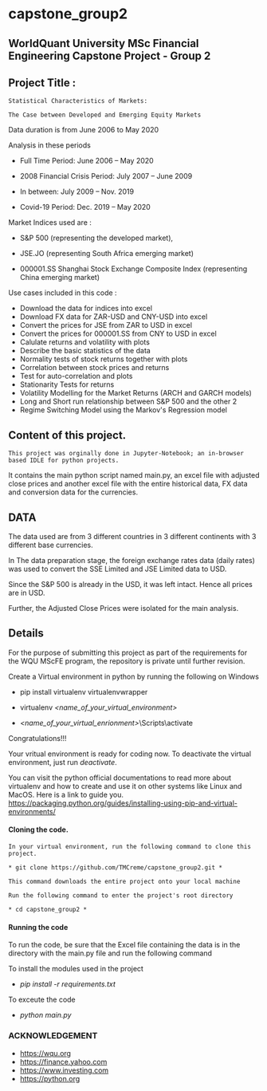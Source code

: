 # capstone_group2

## WorldQuant University MSc Financial Engineering Capstone Project - Group 2

## Project Title : 
    Statistical Characteristics of Markets: 

    The Case between Developed and Emerging Equity Markets


Data duration is from June 2006 to May 2020


Analysis in these periods

* Full Time Period: June 2006 – May 2020

* 2008 Financial Crisis Period: July 2007 – June 2009

* In between: July 2009 – Nov. 2019

* Covid-19 Period: Dec. 2019 – May 2020


Market Indices used are : 
* S&P 500 (representing the developed market),

* JSE.JO (representing South Africa emerging market) 

* 000001.SS Shanghai Stock Exchange Composite Index (representing China emerging market)

Use cases included in this code :
* Download the data for indices into excel
* Download FX data for ZAR-USD and CNY-USD into excel 
* Convert the prices for JSE from ZAR to USD in excel
* Convert the prices for 000001.SS from CNY to USD in excel
* Calulate returns and volatility with plots 
* Describe the basic statistics of the data
* Normality tests of stock returns together with plots
* Correlation between stock prices and returns
* Test for auto-correlation and plots
* Stationarity Tests for returns 
* Volatility Modelling for the Market Returns (ARCH and GARCH models) 
* Long and Short run relationship between S&P 500 and the other 2 
* Regime Switching Model using the Markov's Regression model 


## Content of this project. 
    This project was orginally done in Jupyter-Notebook; an in-browser based IDLE for python projects.

It contains the main python script named main.py, an excel file with adjusted close prices and another excel file with the entire historical data, FX data and conversion data for the currencies. 

## DATA
The data used are from 3 different countries in 3 different continents with 3 different base currencies. 

In The data preparation stage, the foreign exchange rates data (daily rates) was used to convert the SSE Limited and JSE Limited data to USD.

Since the S&P 500 is already in the USD, it was left intact. Hence all prices are in USD.

Further, the Adjusted Close Prices were isolated for the main analysis. 

## Details
For the purpose of submitting this project as part of the requirements for the WQU MScFE program, the repository is private until further revision. 

Create a Virtual environment in python by running the following on Windows

* pip install virtualenv virtualenvwrapper

* virtualenv *<name_of_your_virtual_environment>*

* *<name_of_your_virtual_enrionment>*\Scripts\activate 


Congratulations!!! 

Your vritual environment is ready for coding now. To deactivate the virtual environment, just run *deactivate*.

You can visit the python official documentations to read more about virtualenv and how to create and use it on other systems like Linux and MacOS. Here is a link to guide you. https://packaging.python.org/guides/installing-using-pip-and-virtual-environments/ 


#### Cloning the code. 
    In your virtual environment, run the following command to clone this project.

    * git clone https://github.com/TMCreme/capstone_group2.git *
    
    This command downloads the entire project onto your local machine 
    
    Run the following command to enter the project's root directory
    
    * cd capstone_group2 * 

#### Running the code
To run the code, be sure that the Excel file containing the data is in the directory with the main.py file and run the following command
    
To install the modules used in the project

* *pip install -r requirements.txt* 

To exceute the code

* *python main.py*



### ACKNOWLEDGEMENT
* https://wqu.org 
* https://finance.yahoo.com
* https://www.investing.com
* https://python.org 


